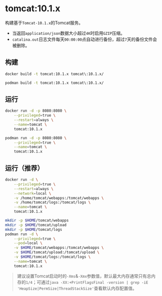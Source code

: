 # tomcat:10.1.x

构建基于`Tomcat-10.1.x`的Tomcat服务。
- 当返回`application/json`数据大小超过`4K`时启用`GZIP`压缩。
- `catalina.out`日志文件每天`00:00:00`点自动进行备份，超过`7`天的备份文件会被删除。

## 构建
```bash
docker build -t tomcat:10.1.x tomcat\:10.1.x/

podman build -t tomcat:10.1.x tomcat\:10.1.x/
```

## 运行
```bash
docker run -d -p 8080:8080 \
    --privileged=true \
    --restart=always \
    --name=tomcat \
    tomcat:10.1.x

podman run -d -p 8080:8080 \
    --privileged=true \
    --name=tomcat \
    tomcat:10.1.x
```

## 运行（推荐）
```bash
docker run -d \
    --privileged=true \
    --restart=always \
    --network=local \
    -v /home/tomcat/webapps:/tomcat/webapps \
    -v /home/tomcat/logs:/tomcat/logs \
    --name=tomcat \
    tomcat:10.1.x

mkdir -p $HOME/tomcat/webapps
mkdir -p $HOME/tomcat/upload
mkdir -p $HOME/tomcat/logs
podman run -d \
    --privileged=true \
    --pod=local \
    -v $HOME/tomcat/webapps:/tomcat/webapps \
    -v $HOME/tomcat/upload:/tomcat/upload \
    -v $HOME/tomcat/logs:/tomcat/logs \
    --name=tomcat \
    tomcat:10.1.x
```

> 建议设置Tomcat启动时的`-Xms`&`-Xmx`参数值，默认最大内存通常只有总内存的`1/4`；可通过`java -XX:+PrintFlagsFinal -version | grep -iE 'HeapSize|PermSize|ThreadStackSize'`查看默认内存配置值。
